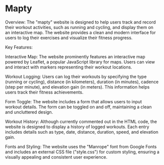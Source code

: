# Mapty

Overview:
The "mapty" website is designed to help users track and record their workout activities, such as running and cycling, and display them on an interactive map. The website provides a clean and modern interface for users to log their exercises and visualize their fitness progress.

Key Features:

Interactive Map: The website prominently features an interactive map powered by Leaflet, a popular JavaScript library for maps. Users can view and interact with markers representing their workout locations.

Workout Logging: Users can log their workouts by specifying the type (running or cycling), distance (in kilometers), duration (in minutes), cadence (step per minute), and elevation gain (in meters). This information helps users track their fitness achievements.

Form Toggle: The website includes a form that allows users to input workout details. The form can be toggled on and off, maintaining a clean and uncluttered design.

Workout History: Although currently commented out in the HTML code, the website is designed to display a history of logged workouts. Each entry includes details such as type, date, distance, duration, speed, and elevation gain.

Fonts and Styling: The website uses the "Manrope" font from Google Fonts and includes an external CSS file ("style.css") for custom styling, ensuring a visually appealing and consistent user experience.
